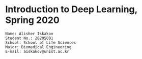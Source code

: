 # Introduction to Deep Learning, Spring 2020

```
Name: Alisher Iskakov
Student No.: 20205001
School: School of Life Sciences
Major: Biomedical Engineering
E-mail: aiskakov@unist.ac.kr
```
